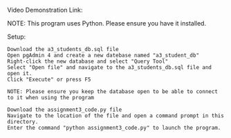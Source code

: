 Video Demonstration Link:

NOTE: This program uses Python. Please ensure you have it installed.

Setup: 
    
    Download the a3_students_db.sql file
    Open pgAdmin 4 and create a new datebase named "a3_student_db"
    Right-click the new database and select "Query Tool"
    Select "Open file" and navigate to the a3_students_db.sql file and open it.
    Click "Execute" or press F5

    NOTE: Please ensure you keep the database open to be able to connect to it when using the program
    
    Download the assignment3_code.py file
    Navigate to the location of the file and open a command prompt in this directory.
    Enter the command "python assignment3_code.py" to launch the program.

